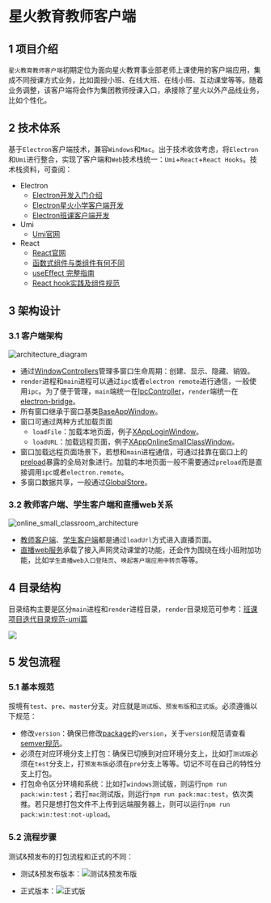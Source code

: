# 星火教育教师客户端

## 1 项目介绍
`星火教育教师客户端`初期定位为面向星火教育事业部老师上课使用的客户端应用，集成不同授课方式业务，比如面授小班、在线大班、在线小班、互动课堂等等。随着业务调整，该客户端将会作为集团教师授课入口，承接除了星火以外产品线业务，比如个性化。

## 2 技术体系
基于`Electron`客户端技术，兼容`Windows`和`Mac`。出于技术收敛考虑，将`Electron`和`Umi`进行整合，实现了客户端和`Web`技术栈统一：`Umi`+`React`+`React Hooks`。技术栈资料，可查阅：
- Electron
  - [Electron开发入门介绍](https://xiaojiaoyukeji.yuque.com/xiaojiaoxue/front/ggz7ra)
  - [Electron星火小学客户端开发](https://xiaojiaoyukeji.yuque.com/xiaojiaoxue/front/ngep2h)
  - [Electron班课客户端开发](https://xiaojiaoyukeji.yuque.com/xiaojiaoxue/front/ngep2h)
- Umi
  - [Umi官网](https://umijs.org/zh-CN)
- React
  - [React官网](https://zh-hans.reactjs.org/)
  - [函数式组件与类组件有何不同](https://overreacted.io/zh-hans/how-are-function-components-different-from-classes/)
  - [useEffect 完整指南](https://overreacted.io/zh-hans/a-complete-guide-to-useeffect/)
  - [React hook实践及组件规范](https://xiaojiaoyukeji.yuque.com/xiaojiaoxue/banke/ff43me)

## 3 架构设计
### 3.1 客户端架构
![architecture_diagram](./images/architecture_diagram.jpg)

- 通过[WindowControllers](./src/main/controls/WindowController.js)管理多窗口生命周期：创建、显示、隐藏、销毁。
- `render`进程和`main`进程可以通过`ipc`或者`electron remote`进行通信，一般使用`ipc`。为了便于管理，`main`端统一在[IpcController](./src/main/controls/IpcController.js)，`render`端统一在[electron-bridge](./src/render/utils/electron-bridge.ts)。
- 所有窗口继承于窗口基类[BaseAppWindow](./src/main/controls/BaseAppWindow.js)。
- 窗口可通过两种方式加载页面
  - `loadFile`：加载本地页面，例子[XAppLoginWindow](./src/main/controls/XAppLoginWindow.js)。
  - `loadURL`：加载远程页面，例子[XAppOnlineSmallClassWindow](./src/main/controls/XAppOnlineSmallClassWindow.js)。
- 窗口加载远程页面场景下，若想和`main`进程通信，可通过挂靠在窗口上的[preload](./src/main/public/preload.js)暴露的全局对象进行。加载的本地页面一般不需要通过`preload`而是直接调用`ipc`或者`electron.remote`。
- 多窗口数据共享，一般通过[GlobalStore](./src/render/utils/store/index.ts)。

### 3.2 教师客户端、学生客户端和直播web关系
![online_small_classroom_architecture](./images/online_small_classroom_architecture.jpg)
- [教师客户端](https://gitlab.xinghuolive.com/teaching-fe/teaching-banke-interaction-classroom)、[学生客户端](https://gitlab.xinghuolive.com/teaching-fe/banke-student-live-client)都是通过`loadUrl`方式进入直播页面。
- [直播web服务](https://gitlab.xinghuolive.com/teaching-fe/teaching-banke-online-small-class)承载了接入声网灵动课堂的功能，还会作为围绕在线小班附加功能，比如`学生直播web入口登陆页`、`唤起客户端应用中转页`等等。

## 4 目录结构
目录结构主要是区分`main`进程和`render`进程目录，`render`目录规范可参考：[班课项目迭代目录规范-umi篇](https://xiaojiaoyukeji.yuque.com/xiaojiaoxue/banke/caeg5t)

![](./images/directory_structure.jpg)
## 5 发包流程
### 5.1 基本规范
按境有`test`、`pre`、`master`分支。对应就是`测试版`、`预发布版`和`正式版`。必须遵循以下规范：
  - 修改`version`：确保已修改[package](./package.json)的`version`，关于`version`规范请查看[semver规范](https://semver.org/)。
  - 必须在对应环境分支上打包：确保已切换到对应环境分支上，比如打`测试版`必须在`test`分支上，打`预发布版`必须在`pre`分支上等等。切记不可在自己的特性分支上打包。
  - 打包命令区分环境和系统：比如打`windows`测试版，则运行`npm run pack:win:test`；若打`mac`测试版，则运行`npm run pack:mac:test`，依次类推。若只是想打包文件不上传到远端服务器上，则可以运行`npm run pack:win:test:not-upload`。

### 5.2 流程步骤
测试&预发布的打包流程和正式的不同：
- 测试&预发布版本：![测试&预发布版](./images/test_version_pack.jpg)

- 正式版本：![正式版](./images/prod_version_pack.jpg)


